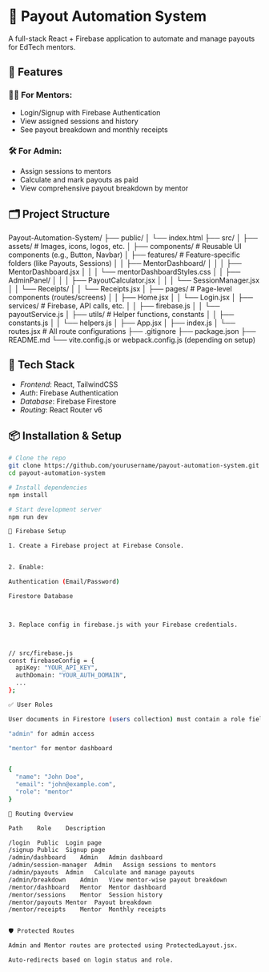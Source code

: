 # 💸 Payout Automation System

A full-stack React + Firebase application to automate and manage payouts for EdTech mentors.

## 🚀 Features

### 🧑‍💻 For Mentors:
- Login/Signup with Firebase Authentication
- View assigned sessions and history
- See payout breakdown and monthly receipts

### 🛠 For Admin:
- Assign sessions to mentors
- Calculate and mark payouts as paid
- View comprehensive payout breakdown by mentor

## 🗂 Project Structure

Payout-Automation-System/
├── public/
│   └── index.html
├── src/
│   ├── assets/              # Images, icons, logos, etc.
│   ├── components/          # Reusable UI components (e.g., Button, Navbar)
│   ├── features/            # Feature-specific folders (like Payouts, Sessions)
│   │   ├── MentorDashboard/
│   │   │   ├── MentorDashboard.jsx
│   │   │   └── mentorDashboardStyles.css
│   │   ├── AdminPanel/
│   │   │   ├── PayoutCalculator.jsx
│   │   │   └── SessionManager.jsx
│   │   └── Receipts/
│   │       └── Receipts.jsx
│   ├── pages/               # Page-level components (routes/screens)
│   │   ├── Home.jsx
│   │   └── Login.jsx
│   ├── services/            # Firebase, API calls, etc.
│   │   ├── firebase.js
│   │   └── payoutService.js
│   ├── utils/               # Helper functions, constants
│   │   ├── constants.js
│   │   └── helpers.js
│   ├── App.jsx
│   ├── index.js
│   └── routes.jsx           # All route configurations
├── .gitignore
├── package.json
├── README.md
└── vite.config.js or webpack.config.js (depending on setup)

## 🧪 Tech Stack

- *Frontend*: React, TailwindCSS
- *Auth*: Firebase Authentication
- *Database*: Firebase Firestore
- *Routing*: React Router v6

## 📦 Installation & Setup

```bash
# Clone the repo
git clone https://github.com/yourusername/payout-automation-system.git
cd payout-automation-system

# Install dependencies
npm install

# Start development server
npm run dev

🔑 Firebase Setup

1. Create a Firebase project at Firebase Console.


2. Enable:

Authentication (Email/Password)

Firestore Database



3. Replace config in firebase.js with your Firebase credentials.



// src/firebase.js
const firebaseConfig = {
  apiKey: "YOUR_API_KEY",
  authDomain: "YOUR_AUTH_DOMAIN",
  ...
};

✅ User Roles

User documents in Firestore (users collection) must contain a role field:

"admin" for admin access

"mentor" for mentor dashboard


{
  "name": "John Doe",
  "email": "john@example.com",
  "role": "mentor"
}

📁 Routing Overview

Path	Role	Description

/login	Public	Login page
/signup	Public	Signup page
/admin/dashboard	Admin	Admin dashboard
/admin/session-manager	Admin	Assign sessions to mentors
/admin/payouts	Admin	Calculate and manage payouts
/admin/breakdown	Admin	View mentor-wise payout breakdown
/mentor/dashboard	Mentor	Mentor dashboard
/mentor/sessions	Mentor	Session history
/mentor/payouts	Mentor	Payout breakdown
/mentor/receipts	Mentor	Monthly receipts


🛡 Protected Routes

Admin and Mentor routes are protected using ProtectedLayout.jsx.

Auto-redirects based on login status and role.

